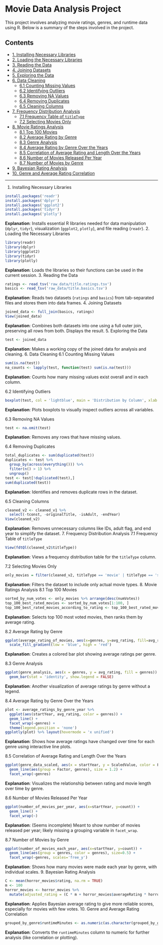 # Movie Data Analysis Project

This project involves analyzing movie ratings, genres, and runtime data using R. Below is a summary of the steps involved in the project.

## Contents

- [1. Installing Necessary Libraries](#1-installing-necessary-libraries)
- [2. Loading the Necessary Libraries](#2-loading-the-necessary-libraries)
- [3. Reading the Data](#3-reading-the-data)
- [4. Joining Datasets](#4-joining-datasets)
- [5. Exploring the Data](#5-exploring-the-data)
- [6. Data Cleaning](#6-data-cleaning)
  - [6.1 Counting Missing Values](#61-counting-missing-values)
  - [6.2 Identifying Outliers](#62-identifying-outliers)
  - [6.3 Removing NA Values](#63-removing-na-values)
  - [6.4 Removing Duplicates](#64-removing-duplicates)
  - [6.5 Cleaning Columns](#65-cleaning-columns)
- [7. Frequency Distribution Analysis](#7-frequency-distribution-analysis)
  - [7.1 Frequency Table of `titleType`](#71-frequency-table-of-titletype)
  - [7.2 Selecting Movies Only](#72-selecting-movies-only)
- [8. Movie Ratings Analysis](#8-movie-ratings-analysis)
  - [8.1 Top 100 Movies](#81-top-100-movies)
  - [8.2 Average Rating by Genre](#82-average-rating-by-genre)
  - [8.3 Genre Analysis](#83-genre-analysis)
  - [8.4 Average Rating by Genre Over the Years](#84-average-rating-by-genre-over-the-years)
  - [8.5 Correlation of Average Rating and Length Over the Years](#85-correlation-of-average-rating-and-length-over-the-years)
  - [8.6 Number of Movies Released Per Year](#86-number-of-movies-released-per-year)
  - [8.7 Number of Movies by Genre](#87-number-of-movies-by-genre)
- [9. Bayesian Rating Analysis](#9-bayesian-rating-analysis)
- [10. Genre and Average Rating Correlation](#10-genre-and-average-rating-correlation)

---

1. Installing Necessary Libraries
```r
install.packages('readr')
install.packages('dplyr')
install.packages('ggplot2')
install.packages('tidyr')
install.packages('plotly')
```
**Explanation**: Installs essential R libraries needed for data manipulation (`dplyr`, `tidyr`), visualization (`ggplot2`, `plotly`), and file reading (`readr`).
2. Loading the Necessary Libraries
```r
library(readr)
library(dplyr)
library(ggplot2)
library(tidyr)
library(plotly)
```
**Explanation**: Loads the libraries so their functions can be used in the current session.
3. Reading the Data
```r
ratings <- read_tsv('raw_data/title.ratings.tsv')
basics <- read_tsv('raw_data/title.basics.tsv')
```
**Explanation**: Reads two datasets (`ratings` and `basics`) from tab-separated files and stores them into data frames.
4. Joining Datasets
```r
joined_data <- full_join(basics, ratings)
View(joined_data)
```
**Explanation**: Combines both datasets into one using a full outer join, preserving all rows from both. Displays the result.
5. Exploring the Data
```r
test <- joined_data
```
**Explanation**: Makes a working copy of the joined data for analysis and cleaning.
6. Data Cleaning
6.1 Counting Missing Values
```r
sum(is.na(test))
na_counts <- lapply(test, function(test) sum(is.na(test)))
```
**Explanation**: Counts how many missing values exist overall and in each column.

6.2 Identifying Outliers
```r
boxplot(test, col = 'lightblue', main = 'Distribution by Column', xlab = 'Variables', ylab = 'Values')
```
**Explanation**: Plots boxplots to visually inspect outliers across all variables.

6.3 Removing NA Values
```r
test <- na.omit(test)
```
**Explanation**: Removes any rows that have missing values.

6.4 Removing Duplicates
```r
total_duplicates <- sum(duplicated(test))
duplicates <- test %>%
  group_by(across(everything())) %>%
  filter(n() > 1) %>%
  ungroup()
test <- test[!duplicated(test),]
sum(duplicated(test))
```
**Explanation**: Identifies and removes duplicate rows in the dataset.

6.5 Cleaning Columns
```r
cleaned_v2 <- cleaned_v1 %>%
  select(-tconst, -originalTitle, -isAdult, -endYear)
View(cleaned_v2)
```
**Explanation**: Removes unnecessary columns like IDs, adult flag, and end year to simplify the dataset.
7. Frequency Distribution Analysis
7.1 Frequency Table of `titleType`
```r
View(fdtQl(cleaned_v2$titleType))
```
**Explanation**: Views a frequency distribution table for the `titleType` column.

7.2 Selecting Movies Only
```r
only_movies = filter(cleaned_v2, titleType == 'movie' | titleType == 'short' | titleType == 'tvMovie')
```
**Explanation**: Filters the dataset to include only actual movie types.
8. Movie Ratings Analysis
8.1 Top 100 Movies
```r
sorted_by_num_votes <- only_movies %>% arrange(desc(numVotes))
top_100_best_rated_movies <- sorted_by_num_votes[1:100, ]
top_100_best_rated_movies_according_to_rating <- top_100_best_rated_movies %>% arrange(desc(averageRating))
```
**Explanation**: Selects top 100 most voted movies, then ranks them by average rating.

8.2 Average Rating by Genre
```r
ggplot(average_rating_of_movies, aes(x=genres, y=avg_rating, fill=avg_rating)) + geom_bar(stat = 'identity') +
  scale_fill_gradient(low = 'blue', high = 'red')
```
**Explanation**: Creates a colored bar plot showing average ratings per genre.

8.3 Genre Analysis
```r
ggplot(genre_analysis, aes(x = genres, y = avg_rating, fill = genres)) +
  geom_bar(stat = 'identity', show.legend = FALSE)
```
**Explanation**: Another visualization of average ratings by genre without a legend.

8.4 Average Rating by Genre Over the Years
```r
plot <- average_ratings_by_genre_year %>%
  ggplot(aes(startYear, avg_rating, color = genres)) +
  geom_line() +
  facet_wrap(~genres) +
  theme(legend.position = 'none')
ggplotly(plot) %>% layout(hovermode = 'x unified')
```
**Explanation**: Shows how average ratings have changed over time for each genre using interactive line plots.

8.5 Correlation of Average Rating and Length Over the Years
```r
ggplot(genre_data_scaled, aes(x = startYear, y = ScaledValue, color = Factor, linetype = Factor)) +
  geom_line(aes(group = Factor, genres), size = 1.2) +
  facet_wrap(~genres)
```
**Explanation**: Visualizes the relationship between rating and movie length over time by genre.

8.6 Number of Movies Released Per Year
```r
ggplot(number_of_movies_per_year, aes(x=startYear, y=count)) +
  geom_line() +
  facet_wrap(~)
```
**Explanation**: (Seems incomplete) Meant to show number of movies released per year; likely missing a grouping variable in `facet_wrap`.

8.7 Number of Movies by Genre
```r
ggplot(number_of_movies_each_year, aes(x=startYear, y=count)) +
  geom_line(aes(group = genres, color = genres), size=0.5) +
  facet_wrap(~genres, scales='free_y')
```
**Explanation**: Shows how many movies were made each year by genre, with individual scales.
9. Bayesian Rating Analysis
```r
C <- mean(horror_movies$rating, na.rm = TRUE)
m <- 100
horror_movies <- horror_movies %>%
  mutate(adjusted_rating = (C * m + horror_movies$averageRating * horror_movies$numVotes) / (horror_movies$numVotes + m))
```
**Explanation**: Applies Bayesian average rating to give more reliable scores, especially for movies with few votes.
10. Genre and Average Rating Correlation
```r
grouped_by_genre$runtimeMinutes <- as.numeric(as.character(grouped_by_genre$runtimeMinutes))
```
**Explanation**: Converts the `runtimeMinutes` column to numeric for further analysis (like correlation or plotting).
